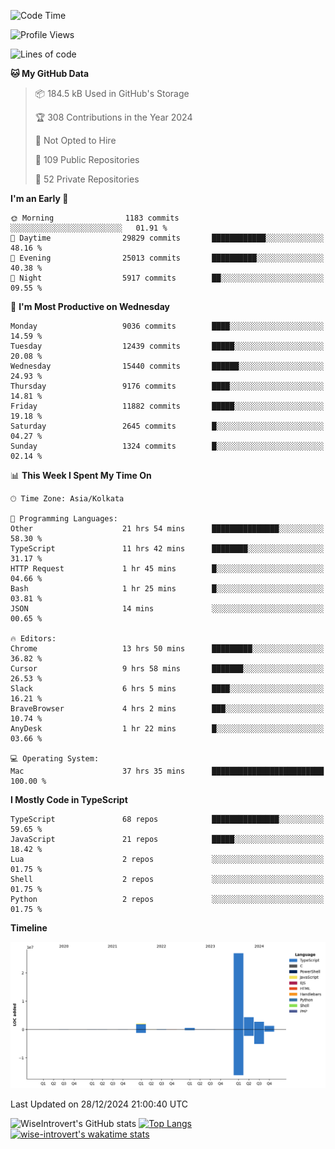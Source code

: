 <!--START_SECTION:waka-->
![Code Time](http://img.shields.io/badge/Code%20Time-2%2C042%20hrs%2040%20mins-blue)

![Profile Views](http://img.shields.io/badge/Profile%20Views-0-blue)

![Lines of code](https://img.shields.io/badge/From%20Hello%20World%20I%27ve%20Written-38.1%20million%20lines%20of%20code-blue)

**🐱 My GitHub Data** 

> 📦 184.5 kB Used in GitHub's Storage 
 > 
> 🏆 308 Contributions in the Year 2024
 > 
> 🚫 Not Opted to Hire
 > 
> 📜 109 Public Repositories 
 > 
> 🔑 52 Private Repositories 
 > 
**I'm an Early 🐤** 

```text
🌞 Morning                1183 commits        ░░░░░░░░░░░░░░░░░░░░░░░░░   01.91 % 
🌆 Daytime                29829 commits       ████████████░░░░░░░░░░░░░   48.16 % 
🌃 Evening                25013 commits       ██████████░░░░░░░░░░░░░░░   40.38 % 
🌙 Night                  5917 commits        ██░░░░░░░░░░░░░░░░░░░░░░░   09.55 % 
```
📅 **I'm Most Productive on Wednesday** 

```text
Monday                   9036 commits        ████░░░░░░░░░░░░░░░░░░░░░   14.59 % 
Tuesday                  12439 commits       █████░░░░░░░░░░░░░░░░░░░░   20.08 % 
Wednesday                15440 commits       ██████░░░░░░░░░░░░░░░░░░░   24.93 % 
Thursday                 9176 commits        ████░░░░░░░░░░░░░░░░░░░░░   14.81 % 
Friday                   11882 commits       █████░░░░░░░░░░░░░░░░░░░░   19.18 % 
Saturday                 2645 commits        █░░░░░░░░░░░░░░░░░░░░░░░░   04.27 % 
Sunday                   1324 commits        █░░░░░░░░░░░░░░░░░░░░░░░░   02.14 % 
```


📊 **This Week I Spent My Time On** 

```text
🕑︎ Time Zone: Asia/Kolkata

💬 Programming Languages: 
Other                    21 hrs 54 mins      ███████████████░░░░░░░░░░   58.30 % 
TypeScript               11 hrs 42 mins      ████████░░░░░░░░░░░░░░░░░   31.17 % 
HTTP Request             1 hr 45 mins        █░░░░░░░░░░░░░░░░░░░░░░░░   04.66 % 
Bash                     1 hr 25 mins        █░░░░░░░░░░░░░░░░░░░░░░░░   03.81 % 
JSON                     14 mins             ░░░░░░░░░░░░░░░░░░░░░░░░░   00.65 % 

🔥 Editors: 
Chrome                   13 hrs 50 mins      █████████░░░░░░░░░░░░░░░░   36.82 % 
Cursor                   9 hrs 58 mins       ███████░░░░░░░░░░░░░░░░░░   26.53 % 
Slack                    6 hrs 5 mins        ████░░░░░░░░░░░░░░░░░░░░░   16.21 % 
BraveBrowser             4 hrs 2 mins        ███░░░░░░░░░░░░░░░░░░░░░░   10.74 % 
AnyDesk                  1 hr 22 mins        █░░░░░░░░░░░░░░░░░░░░░░░░   03.66 % 

💻 Operating System: 
Mac                      37 hrs 35 mins      █████████████████████████   100.00 % 
```

**I Mostly Code in TypeScript** 

```text
TypeScript               68 repos            ███████████████░░░░░░░░░░   59.65 % 
JavaScript               21 repos            █████░░░░░░░░░░░░░░░░░░░░   18.42 % 
Lua                      2 repos             ░░░░░░░░░░░░░░░░░░░░░░░░░   01.75 % 
Shell                    2 repos             ░░░░░░░░░░░░░░░░░░░░░░░░░   01.75 % 
Python                   2 repos             ░░░░░░░░░░░░░░░░░░░░░░░░░   01.75 % 
```



**Timeline**

![Lines of Code chart](https://raw.githubusercontent.com/wise-introvert/wise-introvert/master/assets/bar_graph.png)


 Last Updated on 28/12/2024 21:00:40 UTC
<!--END_SECTION:waka-->

![WiseIntrovert's GitHub stats](https://github-readme-stats.vercel.app/api?username=wise-introvert&count_private=true&show_icons=true)
[![Top Langs](https://github-readme-stats.vercel.app/api/top-langs/?username=wise-introvert&langs_count=10)](https://github.com/anuraghazra/github-readme-stats)
[![wise-introvert's wakatime stats](https://github-readme-stats.vercel.app/api/wakatime?username=wiseintrovert)](https://github.com/anuraghazra/github-readme-stats)
